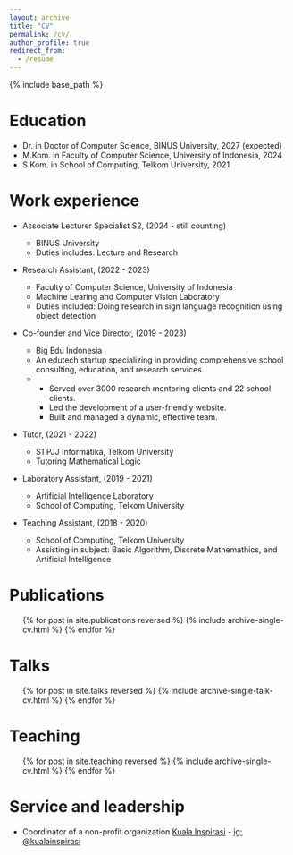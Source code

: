 ```yaml
---
layout: archive
title: "CV"
permalink: /cv/
author_profile: true
redirect_from:
  - /resume
---
```


{% include base_path %}

Education
======
* Dr. in Doctor of Computer Science, BINUS University, 2027 (expected)
* M.Kom. in Faculty of Computer Science, University of Indonesia, 2024
* S.Kom. in School of Computing, Telkom University, 2021

Work experience
======
* Associate Lecturer Specialist S2, (2024 - still counting)
  * BINUS University
  * Duties includes: Lecture and Research

* Research Assistant, (2022 - 2023)
  * Faculty of Computer Science, University of Indonesia
  * Machine Learing and Computer Vision Laboratory
  * Duties included: Doing research in sign language recognition using object detection

* Co-founder and Vice Director, (2019 - 2023)
  * Big Edu Indonesia
  * An edutech startup specializing in providing comprehensive school consulting, education, and research services.
  * - Served over 3000 research mentoring clients and 22 school clients.
    - Led the development of a user-friendly website.
    - Built and managed a dynamic, effective team.

* Tutor, (2021 - 2022)
  * S1 PJJ Informatika, Telkom University
  * Tutoring Mathematical Logic

* Laboratory Assistant, (2019 - 2021)
  * Artificial Intelligence Laboratory
  * School of Computing, Telkom University

* Teaching Assistant, (2018 - 2020)
  * School of Computing, Telkom University
  * Assisting in subject: Basic Algorithm, Discrete Mathemathics, and Artificial Intelligence
  
Publications
======
  <ul>{% for post in site.publications reversed %}
    {% include archive-single-cv.html %}
  {% endfor %}</ul>
  
Talks
======
  <ul>{% for post in site.talks reversed %}
    {% include archive-single-talk-cv.html  %}
  {% endfor %}</ul>
  
Teaching
======
  <ul>{% for post in site.teaching reversed %}
    {% include archive-single-cv.html %}
  {% endfor %}</ul>
  
Service and leadership
======
* Coordinator of a non-profit organization [Kuala Inspirasi](https://kualainspirasi.com/) - [ig: @kualainspirasi](https://www.instagram.com/kualainspirasi/)


